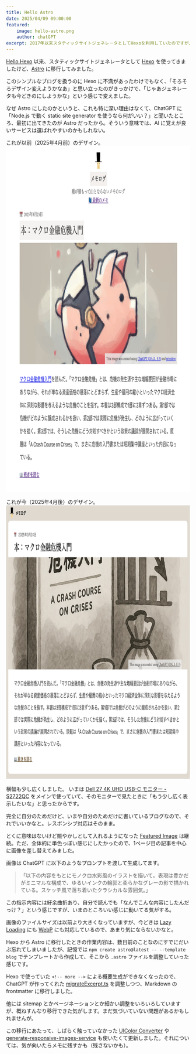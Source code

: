 ```yaml
---
title: Hello Astro
date: 2025/04/09 09:00:00
featured:
    image: hello-astro.png
    author: chatGPT
excerpt: 2017年以来スタティックサイトジェネレータとしてHexoを利用していたのですが、急に思い立ってAstroに移行してみました。このシンプルなブログを扱うのに Hexo に不満があったわけでもなく、「そろそろデザイン変えようかなあ」と思い立ったのがきっかけで、「じゃあジェネレータも今どきのにしようかな」という感じで変えました。
---
```

[Hello Hexo](/2017/hello-hexo.html) 以来、スタティックサイトジェネレータとして [Hexo](https://hexo.io/) を使ってきましたけど、[Astro](https://astro.build/) に移行してみました。

このシンプルなブログを扱うのに Hexo に不満があったわけでもなく、「そろそろデザイン変えようかなあ」と思い立ったのがきっかけで、「じゃあジェネレータも今どきのにしようかな」という感じで変えました。

なぜ Astro にしたのかというと、これも特に深い理由はなくて、ChatGPT に「Node.js で動く static site generator を使うなら何がいい？」と聞いたところ、最初に出てきたのが Astro だったから。そういう意味では、AI に覚えが良いサービスは選ばれやすいのかもしれない。

これが以前（2025年4月前）のデザイン。
<img src="/assets/images/design-before-202504.png" class="screenshot" loading="lazy" width="923" height="944">

これが今（2025年4月後）のデザイン。
<img src="/assets/images/design-after-202504.png" class="screenshot" loading="lazy" width="923" height="747">

横幅も少し広くしました。
いまは [Dell 27 4K UHD USB-C モニター - S2722QC](https://www.dell.com/ja-jp/shop/dell-27-4k-uhd-usb-c-%E3%83%A2%E3%83%8B%E3%82%BF%E3%83%BC-s2722qc/apd/210-bcdd) をメインで使っていて、そのモニターで見たときに「もう少し広く表示したいな」と思ったからです。

完全に自分のためだけど、いまや自分のためだけに書いているブログなので、それでいいかなと。レスポンシブ対応はそのまま。

とくに意味はないけど賑やかしとして入れるようになった [Featured Image](2018/display-featured-image.html) は継続。ただ、全体的に単色っぽい感じにしたかったので、1ページ目の記事を中心に画像を差し替えてみました。

画像は ChatGPT に以下のようなプロンプトを渡して生成してます。

> 「以下の内容をもとにモノクロ水彩風のイラストを描いて。表現は豊かだがミニマルな構成で、ゆるいインクの輪郭と柔らかなグレーの影で描かれている。スケッチ風で落ち着いたクラシカルな雰囲気。」

この指示内容には紆余曲折あり、自分で読んでも「なんでこんな内容にしたんだっけ？」という感じですが、いまのところいい感じに動いてる気がする。

画像のファイルサイズは以前より大きくなっていますが、今どきは [Lazy Loading](https://developer.mozilla.org/ja/docs/Web/Performance/Guides/Lazy_loading) にも [WebP](https://caniuse.com/webp) にも対応しているので、あまり気にならないかなと。

Hexo から Astro に移行したときの作業内容は、数日前のことなのにすでにだいぶ忘れてしまいましたが、記憶では `npm create astro@latest -- --template blog` でテンプレートから作成して、そこから `.astro` ファイルを調整していった感じです。

Hexo で使っていた `<!-- more -->` による概要生成ができなくなったので、ChatGPT が作ってくれた [migrateExcerpt.ts](tools/migrateExcerpt.ts) を調整しつつ、Markdown の frontmatter に移行しました。

他には sitemap とかページネーションとか細かい調整をいろいろしていますが、概ねすんなり移行できた気がします。まだ気づいていない問題があるかもしれませんが。

この移行にあたって、しばらく触っていなかった [UIColor Converter](https://uicolor-converter.memolog.org/) や [generate-responsive-images-service](https://github.com/memolog/generate-responsive-images-service) も使いたくて更新しました。それについては、気が向いたらメモに残すかも（残さないかも）。
